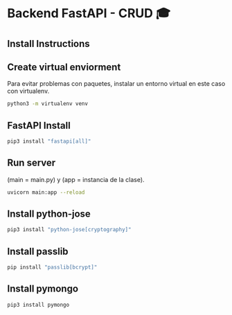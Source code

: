 # Backend FastAPI - CRUD 🎓 
## Install Instructions

## Create virtual enviorment
Para evitar problemas con paquetes, instalar un entorno virtual en este caso con virtualenv.
```bash
python3 -m virtualenv venv
```

## FastAPI Install
```bash
pip3 install "fastapi[all]"
```

## Run server
(main = main.py) y (app = instancia de la clase).
```bash
uvicorn main:app --reload
```

## Install python-jose
```bash
pip3 install "python-jose[cryptography]"
```

## Install passlib
```bash
pip install "passlib[bcrypt]"
```
## Install pymongo
```bash
pip3 install pymongo
```
